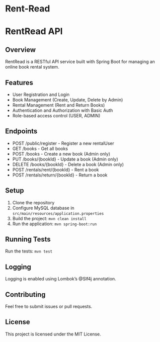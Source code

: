# Rent-Read
# RentRead API

## Overview
RentRead is a RESTful API service built with Spring Boot for managing an online book rental system.

## Features
- User Registration and Login
- Book Management (Create, Update, Delete by Admin)
- Rental Management (Rent and Return Books)
- Authentication and Authorization with Basic Auth
- Role-based access control (USER, ADMIN)

## Endpoints
- POST /public/register - Register a new rentalUser
- GET /books - Get all books
- POST /books - Create a new book (Admin only)
- PUT /books/{bookId} - Update a book (Admin only)
- DELETE /books/{bookId} - Delete a book (Admin only)
- POST /rentals/rent/{bookId} - Rent a book
- POST /rentals/return/{bookId} - Return a book

## Setup
1. Clone the repository
2. Configure MySQL database in `src/main/resources/application.properties`
3. Build the project: `mvn clean install`
4. Run the application: `mvn spring-boot:run`

## Running Tests
Run the tests: `mvn test`

## Logging
Logging is enabled using Lombok’s @Slf4j annotation.

## Contributing
Feel free to submit issues or pull requests.

## License
This project is licensed under the MIT License.

